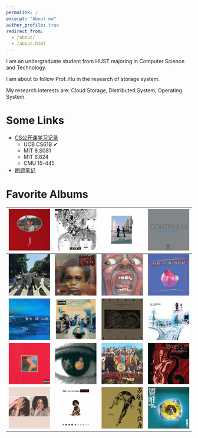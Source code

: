 ```yaml
---
permalink: /
excerpt: "About me"
author_profile: true
redirect_from: 
  - /about/
  - /about.html
---
```

I am an undergraduate student from HUST majoring in Computer Science and Technology. 

I am about to follow Prof. Hu in the research of storage system. 

My research interests are:  Cloud Storage, Distributed System, Operating System.


# Some Links

* [CS公开课学习记录](https://www.zhihu.com/column/c_1553819741969707009)
  * UCB CS61B ✔
  * MIT 6.S081
  * MIT 6.824
  * CMU 15-445
* [刷题笔记](https://github.com/Misaka9468/blog)

# Favorite Albums

| <img src="about.assets/anheqiao.jpg"/>                    | ![img](about.assets/36FF46574EB73E37E846612EFBB7F195.jpg) | ![img](about.assets/A2360735DB904BB962789F999AE4BC19.jpg) | ![img](about.assets/FD271D9504148D6F8FE2AEC46AABA229.jpg) |
| --------------------------------------------------------- | --------------------------------------------------------- | --------------------------------------------------------- | --------------------------------------------------------- |
| ![img](about.assets/7C6AB001BF792B7CBC7423A151D46B6E.jpg) | ![img](about.assets/0659D44AF052C4A21909FCC85099C6FD.jpg) | ![img](about.assets/5C6314397284807B9A8221EDE243E02E.jpg) | ![img](about.assets/6264280193D9384D2A9E55C12015504A.jpg) |
| ![img](about.assets/86985191BCA3359E26485A99A61F4040.jpg) | ![img](about.assets/8A12CA94D3B80334BFF605D0C7B2D4C7.jpg) | ![img](about.assets/AB7A28B2D3CE91173755373A15443CFE.jpg) | ![img](about.assets/A30F3512E139DC4018D774239551845E.jpg) |
| ![img](about.assets/56A443D469ACB94103A0FCB577154F72.jpg) | ![img](about.assets/DFFFE599BC23623B2DBC275D1EB7DAB8.jpg) | ![img](about.assets/47488DB5957637958106B4FDD87143FA.jpg) | ![img](about.assets/FD86BE98DF7BA5DFAF299A4B3D2E695F.jpg) |
| ![img](about.assets/B222BB1B4BE78118867A01023C0302EC.jpg) | ![img](about.assets/61563B780F2A9F70E208EA5A2E3A8B48.jpg) | ![img](about.assets/15A1924DD5E12E3AD8C219C53A094277.jpg) | ![img](about.assets/60BC2FE8822F4A250A0264CEAE6EF94B.jpg) |


